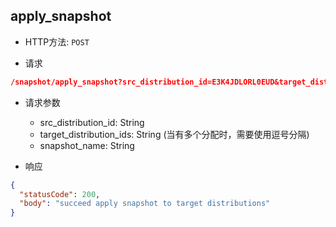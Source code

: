 ## apply_snapshot

- HTTP方法: `POST`

- 请求

```json
/snapshot/apply_snapshot?src_distribution_id=E3K4JDLORL0EUD&target_distribution_ids=E3K4JDLORL0EUD&snapshot_name=snapshot1
```

- 请求参数 
    - src_distribution_id: String
    - target_distribution_ids: String (当有多个分配时，需要使用逗号分隔)
    - snapshot_name: String


- 响应
```json
{
  "statusCode": 200,
  "body": "succeed apply snapshot to target distributions"
}
```
